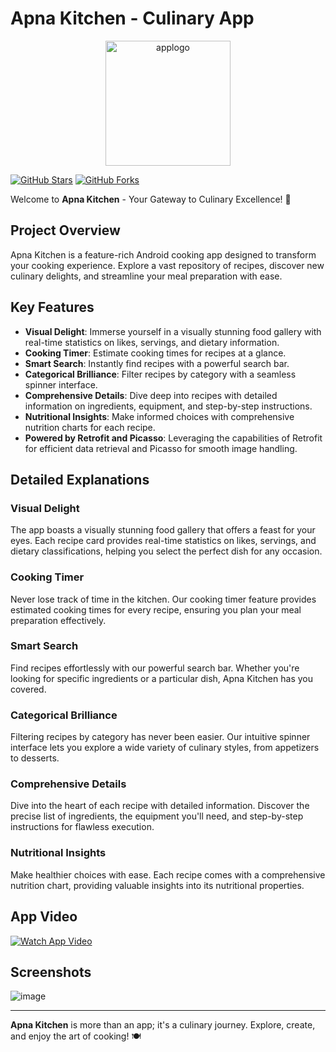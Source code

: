 # Apna Kitchen - Culinary App


<div align="center">
  <img src="https://github.com/VedantiBhoyar/Apna_Kitchen/assets/71519458/929118d8-fb36-4d76-9e14-c8911a5089ea" alt="applogo" width="200"/>
</div>



[![GitHub Stars](https://img.shields.io/github/stars/VedantiBhoyar/Apna_Kitchen?style=for-the-badge&logo=github&color=yellow)](https://github.com/VedantiBhoyar/Apna_Kitchen/stargazers)
[![GitHub Forks](https://img.shields.io/github/forks/VedantiBhoyar/Apna_Kitchen?style=for-the-badge&logo=github&color=green)](https://github.com/VedantiBhoyar/Apna_Kitchen/network/members)



Welcome to **Apna Kitchen** - Your Gateway to Culinary Excellence! 🍳

## Project Overview

Apna Kitchen is a feature-rich Android cooking app designed to transform your cooking experience. Explore a vast repository of recipes, discover new culinary delights, and streamline your meal preparation with ease.

## Key Features

- **Visual Delight**: Immerse yourself in a visually stunning food gallery with real-time statistics on likes, servings, and dietary information.
- **Cooking Timer**: Estimate cooking times for recipes at a glance.
- **Smart Search**: Instantly find recipes with a powerful search bar.
- **Categorical Brilliance**: Filter recipes by category with a seamless spinner interface.
- **Comprehensive Details**: Dive deep into recipes with detailed information on ingredients, equipment, and step-by-step instructions.
- **Nutritional Insights**: Make informed choices with comprehensive nutrition charts for each recipe.
- **Powered by Retrofit and Picasso**: Leveraging the capabilities of Retrofit for efficient data retrieval and Picasso for smooth image handling.

## Detailed Explanations

### Visual Delight
The app boasts a visually stunning food gallery that offers a feast for your eyes. Each recipe card provides real-time statistics on likes, servings, and dietary classifications, helping you select the perfect dish for any occasion.

### Cooking Timer
Never lose track of time in the kitchen. Our cooking timer feature provides estimated cooking times for every recipe, ensuring you plan your meal preparation effectively.

### Smart Search
Find recipes effortlessly with our powerful search bar. Whether you're looking for specific ingredients or a particular dish, Apna Kitchen has you covered.

### Categorical Brilliance
Filtering recipes by category has never been easier. Our intuitive spinner interface lets you explore a wide variety of culinary styles, from appetizers to desserts.

### Comprehensive Details
Dive into the heart of each recipe with detailed information. Discover the precise list of ingredients, the equipment you'll need, and step-by-step instructions for flawless execution.

### Nutritional Insights
Make healthier choices with ease. Each recipe comes with a comprehensive nutrition chart, providing valuable insights into its nutritional properties.

## App Video

[![Watch App Video](video_thumbnail.png)](https://github.com/VedantiBhoyar/Apna_Kitchen/assets/71519458/511a2927-d677-488a-ac48-e87c8c8de435)



## Screenshots


![image](https://github.com/VedantiBhoyar/Apna_Kitchen/assets/71519458/e4130d7b-0fec-4b99-96f4-6b4d51992e02)



---

**Apna Kitchen** is more than an app; it's a culinary journey. Explore, create, and enjoy the art of cooking! 🍽️

